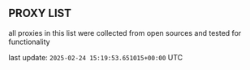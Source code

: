 ## PROXY LIST

all proxies in this list were collected from open sources and tested for functionality

last update: `2025-02-24 15:19:53.651015+00:00` UTC